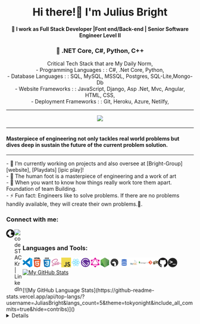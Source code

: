  <div align="center">
   <h1>Hi there!👋 I'm Julius Bright   </h1>
</div>

<div align="center">
 <h4>🦾 I work as Full Stack Developer |Font end/Back-end | Senior Software Engineer Level II</h4>
   <h3>🚀 .NET Core, C#, Python, C++ </h3>
     <p> Critical Tech Stack that are My Daily Norm,<br/>
        - Programming Languages : : C#, .Net Core, Python,<br/>
        - Database Languages : : SQL, MySQL, MSSQL, Postgres, SQL-Lite,Mongo-Db<br/>
        - Website Frameworks : : JavaScript, Django, Asp .Net, Mvc, Angular, HTML, CSS,<br/>
        - Deployment Frameworks : : Git, Heroku, Azure, Netilfy,<br/>
     </p>
 
<lord-icon
    src="https://cdn.lordicon.com/wxnxiano.json"
    trigger="loop"
    style="width:250px;height:250px">
</lord-icon>

   
</div>
<hr/>

<div align="center">
   <img src="https://github-profile-trophy.vercel.app/?username=JuliasBright&theme=flat&no-frame=true&margin-w=30&no-bg=true" />
</div>

<hr/>

<h4>Masterpiece of engineering not only tackles real world problems but dives deep in sustain the future of the current problem solution.</h4>
<hr/>
 -  🔭 I’m currently working on projects and also oversee at [Bright-Group][website], [Playdats] [ipic play]!<br/>
- 🌱 The human foot is a masterpiece of engineering and a work of art<br/>
- 👯 When you want to know how things really work tore them apart. Foundation of team Building.<br/>
- ⚡ Fun fact: Engineers like to solve problems. If there are no problems handily available, they will create their own problems.🤣.<br/>

### Connect with me:

[<img align="left" alt="juliusbright.com" width="22px" src="https://raw.githubusercontent.com/iconic/open-iconic/master/svg/globe.svg" />][website]


[<img align="left" alt="codeSTACKr | LinkedIn" width="22px" src="https://cdn.jsdelivr.net/npm/simple-icons@v3/icons/linkedin.svg" />][linkedin]


<br />

### Languages and Tools:

<img align="left" alt="Visual Studio Code" width="26px" src="https://raw.githubusercontent.com/github/explore/80688e429a7d4ef2fca1e82350fe8e3517d3494d/topics/visual-studio-code/visual-studio-code.png" />
<img align="left" alt="HTML5" width="26px" src="https://raw.githubusercontent.com/github/explore/80688e429a7d4ef2fca1e82350fe8e3517d3494d/topics/html/html.png" />
<img align="left" alt="CSS3" width="26px" src="https://raw.githubusercontent.com/github/explore/80688e429a7d4ef2fca1e82350fe8e3517d3494d/topics/css/css.png" />
<img align="left" alt="Sass" width="26px" src="https://raw.githubusercontent.com/github/explore/80688e429a7d4ef2fca1e82350fe8e3517d3494d/topics/sass/sass.png" />
<img align="left" alt="JavaScript" width="26px" src="https://raw.githubusercontent.com/github/explore/80688e429a7d4ef2fca1e82350fe8e3517d3494d/topics/javascript/javascript.png" />
<img align="left" alt="React" width="26px" src="https://raw.githubusercontent.com/github/explore/80688e429a7d4ef2fca1e82350fe8e3517d3494d/topics/react/react.png" />
<img align="left" alt="Gatsby" width="26px" src="https://raw.githubusercontent.com/github/explore/e94815998e4e0713912fed477a1f346ec04c3da2/topics/gatsby/gatsby.png" />
<img align="left" alt="GraphQL" width="26px" src="https://raw.githubusercontent.com/github/explore/80688e429a7d4ef2fca1e82350fe8e3517d3494d/topics/graphql/graphql.png" />
<img align="left" alt="Node.js" width="26px" src="https://raw.githubusercontent.com/github/explore/80688e429a7d4ef2fca1e82350fe8e3517d3494d/topics/nodejs/nodejs.png" />
<img align="left" alt="Deno" width="26px" src="https://raw.githubusercontent.com/github/explore/361e2821e2dea67711cde99c9c40ed357061cf27/topics/deno/deno.png" />
<img align="left" alt="SQL" width="26px" src="https://raw.githubusercontent.com/github/explore/80688e429a7d4ef2fca1e82350fe8e3517d3494d/topics/sql/sql.png" />
<img align="left" alt="MySQL" width="26px" src="https://raw.githubusercontent.com/github/explore/80688e429a7d4ef2fca1e82350fe8e3517d3494d/topics/mysql/mysql.png" />
<img align="left" alt="MongoDB" width="26px" src="https://raw.githubusercontent.com/github/explore/80688e429a7d4ef2fca1e82350fe8e3517d3494d/topics/mongodb/mongodb.png" />
<img align="left" alt="Git" width="26px" src="https://raw.githubusercontent.com/github/explore/80688e429a7d4ef2fca1e82350fe8e3517d3494d/topics/git/git.png" />
<img align="left" alt="GitHub" width="26px" src="https://raw.githubusercontent.com/github/explore/78df643247d429f6cc873026c0622819ad797942/topics/github/github.png" />
<img align="left" alt="Terminal" width="26px" src="https://raw.githubusercontent.com/github/explore/80688e429a7d4ef2fca1e82350fe8e3517d3494d/topics/terminal/terminal.png" />

<br />

 [![My GitHub Stats](https://github-readme-stats.vercel.app/api/?username=JuliasBright&count_private=true&theme=tokyonight&showicons=true&include_all_commits=true&hide=contribs)]()

<br />
[![My GitHub Language Stats](https://github-readme-stats.vercel.app/api/top-langs/?username=JuliasBright&langs_count=5&theme=tokyonight&include_all_commits=true&hide=contribs)]()


<details>
![](https://raw.githubusercontent.com/username/github-stats/master/generated/overview.svg#gh-dark-mode-only)
![](https://raw.githubusercontent.com/username/github-stats/master/generated/overview.svg#gh-light-mode-only) 

<details>
 

  <summary>:zap: Github Stats</summary>

  <img align="left" alt="Julius Github Stats" src="https://github-readme-stats.codestackr.vercel.app/api?username=JuliasBright/JuliasBright/&show_icons=true&hide_border=true" />

</details>

[website]: https://juliusbright.com
[linkedin]: https://www.linkedin.com/in/julius-bright/
